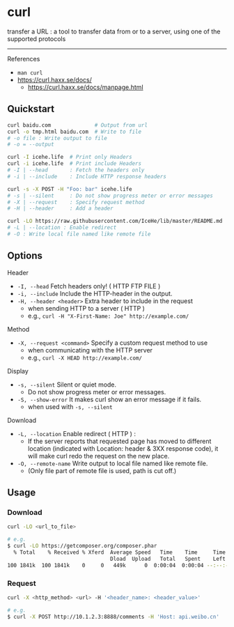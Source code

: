 # curl

transfer a URL : a tool to transfer data from or to a server, using one of the supported protocols

---

References

-   `man curl`
-   https://curl.haxx.se/docs/
    -   https://curl.haxx.se/docs/manpage.html

## Quickstart

```bash
curl baidu.com              # Output from url
curl -o tmp.html baidu.com  # Write to file
# -o file : Write output to file
# -o = --output

curl -I icehe.life  # Print only Headers
curl -i icehe.life  # Print include Headers
# -I | --head       : Fetch the headers only
# -i | --include    : Include HTTP response headers

curl -s -X POST -H "Foo: bar" icehe.life
# -s | --silent     : Do not show progress meter or error messages
# -X | --request    : Specify request method
# -H | --header     : Add a header

curl -LO https://raw.githubusercontent.com/IceHe/lib/master/README.md
# -L | --location : Enable redirect
# -O : Write local file named like remote file
```

## Options

Header

-   `-I, --head` Fetch headers only! ( HTTP FTP FILE )
-   `-i, --include` Include the HTTP-header in the output.
-   `-H, --header <header>` Extra header to include in the request
    -   when sending HTTP to a server ( HTTP )
    -   e.g., `curl -H "X-First-Name: Joe" http://example.com/`

Method

-   `-X, --request <command>` Specify a custom request method to use
    -   when communicating with the HTTP server
    -   e.g., `curl -X HEAD http://example.com/`

Display

-   `-s, --silent` Silent or quiet mode.
    -   Do not show progress meter or error messages.
-   `-S, --show-error` It makes curl show an error message if it fails.
    -   when used with `-s, --silent`

Download

-   `-L, --location` Enable redirect ( HTTP ) :
    -   If the server reports that requested page has moved to different location (indicated with Location: header & 3XX response code), it will make curl redo the request on the new place.
-   `-O, --remote-name` Write output to local file named like remote file.
    -   (Only file part of remote file is used, path is cut off.)

## Usage

### Download

```bash
curl -LO <url_to_file>

# e.g.
$ curl -LO https://getcomposer.org/composer.phar
  % Total    % Received % Xferd  Average Speed   Time    Time     Time  Current
                                 Dload  Upload   Total   Spent    Left  Speed
100 1841k  100 1841k    0     0   449k      0  0:00:04  0:00:04 --:--:--  449k
```

### Request

```bash
curl -X <http_method> <url> -H '<header_name>: <header_value>'

# e.g.
$ curl -X POST http://10.1.2.3:8888/comments -H 'Host: api.weibo.cn'
```
